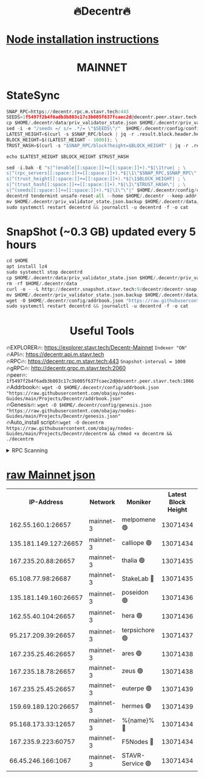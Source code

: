 <h1 align="center"> 🔥Decentr🔥</h1>

[Node installation instructions](https://github.com/obajay/nodes-Guides/tree/main/Projects/Decentr)
=
<h1 align="center"> MAINNET</h1>

# StateSync
```python
SNAP_RPC=https://decentr.rpc.m.stavr.tech:443
SEEDS=1f5497f2b4f6adb3b803c17c3b005f637fcaec2d@decentr.peer.stavr.tech:1066
cp $HOME/.decentr/data/priv_validator_state.json $HOME/.decentr/priv_validator_state.json.backup
sed -i -e "/seeds =/ s/= .*/= \"$SEEDS\"/"  $HOME/.decentr/config/config.toml
LATEST_HEIGHT=$(curl -s $SNAP_RPC/block | jq -r .result.block.header.height); \
BLOCK_HEIGHT=$((LATEST_HEIGHT - 1000)); \
TRUST_HASH=$(curl -s "$SNAP_RPC/block?height=$BLOCK_HEIGHT" | jq -r .result.block_id.hash)

echo $LATEST_HEIGHT $BLOCK_HEIGHT $TRUST_HASH

sed -i.bak -E "s|^(enable[[:space:]]+=[[:space:]]+).*$|\1true| ; \
s|^(rpc_servers[[:space:]]+=[[:space:]]+).*$|\1\"$SNAP_RPC,$SNAP_RPC\"| ; \
s|^(trust_height[[:space:]]+=[[:space:]]+).*$|\1$BLOCK_HEIGHT| ; \
s|^(trust_hash[[:space:]]+=[[:space:]]+).*$|\1\"$TRUST_HASH\"| ; \
s|^(seeds[[:space:]]+=[[:space:]]+).*$|\1\"\"|" $HOME/.decentr/config/config.toml
decentrd tendermint unsafe-reset-all --home $HOME/.decentr --keep-addr-book
mv $HOME/.decentr/priv_validator_state.json.backup $HOME/.decentr/data/priv_validator_state.json
sudo systemctl restart decentrd && journalctl -u decentrd -f -o cat
```
# SnapShot (~0.3 GB) updated every 5 hours
```python
cd $HOME
apt install lz4
sudo systemctl stop decentrd
cp $HOME/.decentr/data/priv_validator_state.json $HOME/.decentr/priv_validator_state.json.backup
rm -rf $HOME/.decentr/data
curl -o - -L http://decentr.snapshot.stavr.tech:9/decentr/decentr-snap.tar.lz4 | lz4 -c -d - | tar -x -C $HOME/.decentr --strip-components 2
mv $HOME/.decentr/priv_validator_state.json.backup $HOME/.decentr/data/priv_validator_state.json
wget -O $HOME/.decentr/config/addrbook.json "https://raw.githubusercontent.com/obajay/nodes-Guides/main/Projects/Decentr/addrbook.json"
sudo systemctl restart decentrd && journalctl -u decentrd -f -o cat
```

 <h1 align="center"> Useful Tools</h1>

🔥EXPLORER🔥:     https://explorer.stavr.tech/Decentr-Mainnet        `Indexer "ON"` \
🔥API🔥:          https://decentr.api.m.stavr.tech \
🔥RPC🔥:          https://decentr.rpc.m.stavr.tech:443              `Snapshot-interval = 1000` \
🔥gRPC🔥:         http://decentr.grpc.m.stavr.tech:2060 \
🔥peer🔥:         `1f5497f2b4f6adb3b803c17c3b005f637fcaec2d@decentr.peer.stavr.tech:1066` \
🔥Addrbook🔥:  `wget -O $HOME/.decentr/config/addrbook.json "https://raw.githubusercontent.com/obajay/nodes-Guides/main/Projects/Decentr/addrbook.json"` \
🔥Genesis🔥:  `wget -O $HOME/.decentr/config/genesis.json "https://raw.githubusercontent.com/obajay/nodes-Guides/main/Projects/Decentr/genesis.json"` \
🔥Auto_install script🔥:`wget -O decentrm https://raw.githubusercontent.com/obajay/nodes-Guides/main/Projects/Decentr/decentrm && chmod +x decentrm && ./decentrm`

<details>
<summary>RPC Scanning</summary>

<h2 align="center"> We scan nodes in real time every 4 hours. And we provide the final result of RPC endpoints.
We cannot influence the operation of these nodes in any way. </h2>


```python
If Voting Power is higher than 0 --> then the Node is a validator of the network and may be subject to attack and be a potential threat to the chain.
```
```python
We marked such validators with a red symbol
```

</details>

[raw Mainnet json](https://rpc-check.decentrm.stavr.tech/decentrm/rpc-decentrm-result.json)
=



<table><tr><th>IP-Address</th><th>Network</th><th>Moniker</th><th>Latest Block Height</th><th>Earliest Block Height</th><th>Catching Up</th><th>Tx Index</th><th>Voting Power</th><th>Scan Time</th></tr><tr><td>162.55.160.1:26657</td><td>mainnet-3</td><td>melpomene 🟢</td><td>13071434</td><td>1688950</td><td>False</td><td>on</td><td>0</td><td>2024-02-26T23:36:00.603658814UTC</td></tr><tr><td>135.181.149.127:26657</td><td>mainnet-3</td><td>calliope 🟢</td><td>13071434</td><td>1688950</td><td>False</td><td>on</td><td>0</td><td>2024-02-26T23:36:02.951202940UTC</td></tr><tr><td>167.235.20.88:26657</td><td>mainnet-3</td><td>thalia 🟢</td><td>13071435</td><td>1688950</td><td>False</td><td>on</td><td>0</td><td>2024-02-26T23:36:08.664505832UTC</td></tr><tr><td>65.108.77.98:26687</td><td>mainnet-3</td><td>StakeLab 🔴</td><td>13071435</td><td>1688950</td><td>False</td><td>on</td><td>5592922</td><td>2024-02-26T23:36:08.960199647UTC</td></tr><tr><td>135.181.149.160:26657</td><td>mainnet-3</td><td>poseidon 🟢</td><td>13071436</td><td>1688950</td><td>False</td><td>on</td><td>0</td><td>2024-02-26T23:36:13.630567456UTC</td></tr><tr><td>162.55.40.104:26657</td><td>mainnet-3</td><td>hera 🟢</td><td>13071436</td><td>1688950</td><td>False</td><td>on</td><td>0</td><td>2024-02-26T23:36:15.930615218UTC</td></tr><tr><td>95.217.209.39:26657</td><td>mainnet-3</td><td>terpsichore 🟢</td><td>13071437</td><td>1688950</td><td>False</td><td>on</td><td>0</td><td>2024-02-26T23:36:20.314222855UTC</td></tr><tr><td>167.235.25.46:26657</td><td>mainnet-3</td><td>ares 🟢</td><td>13071438</td><td>1688950</td><td>False</td><td>on</td><td>0</td><td>2024-02-26T23:36:24.580053232UTC</td></tr><tr><td>167.235.18.78:26657</td><td>mainnet-3</td><td>zeus 🟢</td><td>13071438</td><td>1688950</td><td>False</td><td>on</td><td>0</td><td>2024-02-26T23:36:26.854066826UTC</td></tr><tr><td>167.235.25.45:26657</td><td>mainnet-3</td><td>euterpe 🟢</td><td>13071439</td><td>1688950</td><td>False</td><td>on</td><td>0</td><td>2024-02-26T23:36:29.116374190UTC</td></tr><tr><td>159.69.189.120:26657</td><td>mainnet-3</td><td>hermes 🟢</td><td>13071439</td><td>1688950</td><td>False</td><td>on</td><td>0</td><td>2024-02-26T23:36:31.404680329UTC</td></tr><tr><td>95.168.173.33:12657</td><td>mainnet-3</td><td>%{name}% 🔴</td><td>13071434</td><td>8964001</td><td>False</td><td>on</td><td>4264596</td><td>2024-02-26T23:36:04.090432094UTC</td></tr><tr><td>167.235.9.223:60757</td><td>mainnet-3</td><td>F5Nodes 🔴</td><td>13071434</td><td>12380001</td><td>False</td><td>off</td><td>562</td><td>2024-02-26T23:36:04.343030696UTC</td></tr><tr><td>66.45.246.166:1067</td><td>mainnet-3</td><td>STAVR-Service 🟢</td><td>13071434</td><td>13068001</td><td>False</td><td>on</td><td>0</td><td>2024-02-26T23:36:03.529896092UTC</td></tr></table>
